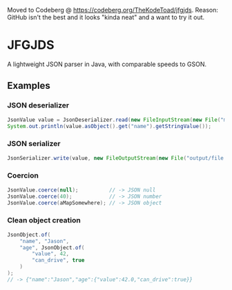 Moved to Codeberg @ https://codeberg.org/TheKodeToad/jfgjds.
Reason: GitHub isn't the best and it looks "kinda neat" and a want to try it out.

# JFGJDS
A lightweight JSON parser in Java, with comparable speeds to GSON.

## Examples
### JSON deserializer
```java
JsonValue value = JsonDeserializer.read(new FileInputStream(new File("my/file.json")), StandardCharsets.UTF_8);
System.out.println(value.asObject().get("name").getStringValue());
```

### JSON serializer
```java
JsonSerializer.write(value, new FileOutputStream(new File("output/file.json")), StandardCharsets.UTF_8);
```

### Coercion
```java
JsonValue.coerce(null);          // -> JSON null
JsonValue.coerce(40);            // -> JSON number
JsonValue.coerce(aMapSomewhere); // -> JSON object
```

### Clean object creation
```java
JsonObject.of(
    "name", "Jason",
    "age", JsonObject.of(
        "value", 42,
        "can_drive", true
    )
);
// -> {"name":"Jason","age":{"value":42.0,"can_drive":true}}
```
